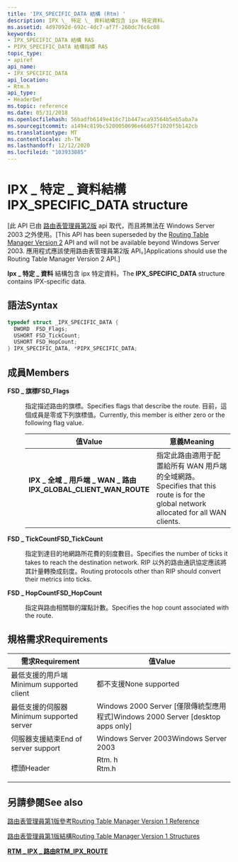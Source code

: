 ```yaml
---
title: 'IPX_SPECIFIC_DATA 結構 (Rtm) '
description: IPX \_ 特定 \_ 資料結構包含 ipx 特定資料。
ms.assetid: 4d97092d-692c-4dc7-af7f-260dc76c6c08
keywords:
- IPX_SPECIFIC_DATA 結構 RAS
- PIPX_SPECIFIC_DATA 結構指標 RAS
topic_type:
- apiref
api_name:
- IPX_SPECIFIC_DATA
api_location:
- Rtm.h
api_type:
- HeaderDef
ms.topic: reference
ms.date: 05/31/2018
ms.openlocfilehash: 56badfb6149e416c71b447aca93564b5eb5aba7a
ms.sourcegitcommit: a1494c819bc5200050696e66057f1020f5b142cb
ms.translationtype: MT
ms.contentlocale: zh-TW
ms.lasthandoff: 12/12/2020
ms.locfileid: "103933885"
---
```

# <a name="ipx_specific_data-structure"></a><span data-ttu-id="d7c13-105">IPX \_ 特定 \_ 資料結構</span><span class="sxs-lookup"><span data-stu-id="d7c13-105">IPX\_SPECIFIC\_DATA structure</span></span>

<span data-ttu-id="d7c13-106">\[此 API 已由 [路由表管理員第2版](about-routing-table-manager-version-2.md) api 取代，而且將無法在 Windows Server 2003 之外使用。</span><span class="sxs-lookup"><span data-stu-id="d7c13-106">\[This API has been superseded by the [Routing Table Manager Version 2](about-routing-table-manager-version-2.md) API and will not be available beyond Windows Server 2003.</span></span> <span data-ttu-id="d7c13-107">應用程式應該使用路由表管理員第2版 API。\]</span><span class="sxs-lookup"><span data-stu-id="d7c13-107">Applications should use the Routing Table Manager Version 2 API.\]</span></span>

<span data-ttu-id="d7c13-108">**Ipx \_ 特定 \_ 資料** 結構包含 ipx 特定資料。</span><span class="sxs-lookup"><span data-stu-id="d7c13-108">The **IPX\_SPECIFIC\_DATA** structure contains IPX-specific data.</span></span>

## <a name="syntax"></a><span data-ttu-id="d7c13-109">語法</span><span class="sxs-lookup"><span data-stu-id="d7c13-109">Syntax</span></span>


```C++
typedef struct _IPX_SPECIFIC_DATA {
  DWORD  FSD_Flags;
  USHORT FSD_TickCount;
  USHORT FSD_HopCount;
} IPX_SPECIFIC_DATA, *PIPX_SPECIFIC_DATA;
```



## <a name="members"></a><span data-ttu-id="d7c13-110">成員</span><span class="sxs-lookup"><span data-stu-id="d7c13-110">Members</span></span>

<dl> <dt>

<span data-ttu-id="d7c13-111">**FSD \_ 旗標**</span><span class="sxs-lookup"><span data-stu-id="d7c13-111">**FSD\_Flags**</span></span>
</dt> <dd>

<span data-ttu-id="d7c13-112">指定描述路由的旗標。</span><span class="sxs-lookup"><span data-stu-id="d7c13-112">Specifies flags that describe the route.</span></span> <span data-ttu-id="d7c13-113">目前，這個成員是零或下列旗標值。</span><span class="sxs-lookup"><span data-stu-id="d7c13-113">Currently, this member is either zero or the following flag value.</span></span>



| <span data-ttu-id="d7c13-114">值</span><span class="sxs-lookup"><span data-stu-id="d7c13-114">Value</span></span>                                                                                                                                                                                                      | <span data-ttu-id="d7c13-115">意義</span><span class="sxs-lookup"><span data-stu-id="d7c13-115">Meaning</span></span>                                                                                       |
|------------------------------------------------------------------------------------------------------------------------------------------------------------------------------------------------------------|-----------------------------------------------------------------------------------------------|
| <span id="IPX_GLOBAL_CLIENT_WAN_ROUTE"></span><span id="ipx_global_client_wan_route"></span><dl> <span data-ttu-id="d7c13-116"><dt>**IPX \_ 全域 \_ 用戶端 \_ WAN \_ 路由**</dt></span><span class="sxs-lookup"><span data-stu-id="d7c13-116"><dt>**IPX\_GLOBAL\_CLIENT\_WAN\_ROUTE**</dt></span></span> </dl> | <span data-ttu-id="d7c13-117">指定此路由適用于配置給所有 WAN 用戶端的全域網路。</span><span class="sxs-lookup"><span data-stu-id="d7c13-117">Specifies that this route is for the global network allocated for all WAN clients.</span></span><br/> |



 

</dd> <dt>

<span data-ttu-id="d7c13-118">**FSD \_ TickCount**</span><span class="sxs-lookup"><span data-stu-id="d7c13-118">**FSD\_TickCount**</span></span>
</dt> <dd>

<span data-ttu-id="d7c13-119">指定到達目的地網路所花費的刻度數目。</span><span class="sxs-lookup"><span data-stu-id="d7c13-119">Specifies the number of ticks it takes to reach the destination network.</span></span> <span data-ttu-id="d7c13-120">RIP 以外的路由通訊協定應該將其計量轉換成刻度。</span><span class="sxs-lookup"><span data-stu-id="d7c13-120">Routing protocols other than RIP should convert their metrics into ticks.</span></span>

</dd> <dt>

<span data-ttu-id="d7c13-121">**FSD \_ HopCount**</span><span class="sxs-lookup"><span data-stu-id="d7c13-121">**FSD\_HopCount**</span></span>
</dt> <dd>

<span data-ttu-id="d7c13-122">指定與路由相關聯的躍點計數。</span><span class="sxs-lookup"><span data-stu-id="d7c13-122">Specifies the hop count associated with the route.</span></span>

</dd> </dl>

## <a name="requirements"></a><span data-ttu-id="d7c13-123">規格需求</span><span class="sxs-lookup"><span data-stu-id="d7c13-123">Requirements</span></span>



| <span data-ttu-id="d7c13-124">需求</span><span class="sxs-lookup"><span data-stu-id="d7c13-124">Requirement</span></span> | <span data-ttu-id="d7c13-125">值</span><span class="sxs-lookup"><span data-stu-id="d7c13-125">Value</span></span> |
|-------------------------------------|----------------------------------------------------------------------------------|
| <span data-ttu-id="d7c13-126">最低支援的用戶端</span><span class="sxs-lookup"><span data-stu-id="d7c13-126">Minimum supported client</span></span><br/> | <span data-ttu-id="d7c13-127">都不支援</span><span class="sxs-lookup"><span data-stu-id="d7c13-127">None supported</span></span><br/>                                                        |
| <span data-ttu-id="d7c13-128">最低支援的伺服器</span><span class="sxs-lookup"><span data-stu-id="d7c13-128">Minimum supported server</span></span><br/> | <span data-ttu-id="d7c13-129">Windows 2000 Server \[僅限傳統型應用程式\]</span><span class="sxs-lookup"><span data-stu-id="d7c13-129">Windows 2000 Server \[desktop apps only\]</span></span><br/>                             |
| <span data-ttu-id="d7c13-130">伺服器支援結束</span><span class="sxs-lookup"><span data-stu-id="d7c13-130">End of server support</span></span><br/>    | <span data-ttu-id="d7c13-131">Windows Server 2003</span><span class="sxs-lookup"><span data-stu-id="d7c13-131">Windows Server 2003</span></span><br/>                                                   |
| <span data-ttu-id="d7c13-132">標頭</span><span class="sxs-lookup"><span data-stu-id="d7c13-132">Header</span></span><br/>                   | <dl> <span data-ttu-id="d7c13-133"><dt>Rtm. h</dt></span><span class="sxs-lookup"><span data-stu-id="d7c13-133"><dt>Rtm.h</dt></span></span> </dl> |



## <a name="see-also"></a><span data-ttu-id="d7c13-134">另請參閱</span><span class="sxs-lookup"><span data-stu-id="d7c13-134">See also</span></span>

<dl> <dt>

[<span data-ttu-id="d7c13-135">路由表管理員第1版參考</span><span class="sxs-lookup"><span data-stu-id="d7c13-135">Routing Table Manager Version 1 Reference</span></span>](routing-table-manager-version-1-reference.md)
</dt> <dt>

[<span data-ttu-id="d7c13-136">路由表管理員第1版結構</span><span class="sxs-lookup"><span data-stu-id="d7c13-136">Routing Table Manager Version 1 Structures</span></span>](routing-table-manager-version-1-structures.md)
</dt> <dt>

[<span data-ttu-id="d7c13-137">**RTM \_ IPX \_ 路由**</span><span class="sxs-lookup"><span data-stu-id="d7c13-137">**RTM\_IPX\_ROUTE**</span></span>](rtm-ipx-route.md)
</dt> </dl>

 

 





